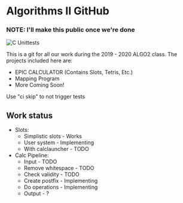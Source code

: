 # Algorithms II GitHub
### NOTE: I'll make this public once we're done

![C Unittests](https://github.com/RadioactiveHydra/ALGO2/workflows/C%20Unittests/badge.svg)   

This is a git for all our work during the 2019 - 2020 ALGO2 class. The projects included here are:
- EPIC CALCULATOR (Contains Slots, Tetris, Etc.)
- Mapping Program
- More Coming Soon!

Use "ci skip" to not trigger tests


## Work status

- Slots:
    - Simplistic slots - Works
    - User system - Implementing 
    - With calclauncher - TODO
- Calc Pipeline: 
    - Input - TODO
    - Remove whitespace - TODO
    - Check validity - TODO
    - Create postfix - Implementing
    - Do operations - Implementing
    - Output - ?
